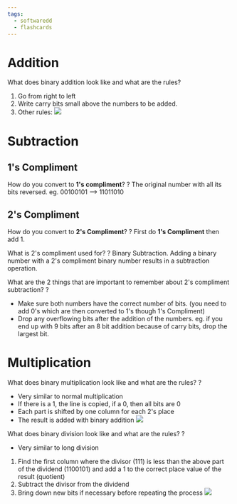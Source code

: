 ```yaml
---
tags:
  - softwaredd
  - flashcards
---
```


# Addition

What does binary addition look like and what are the rules?
1. Go from right to left
2. Write carry bits small above the numbers to be added.
3. Other rules:
![](https://i.imgur.com/vEJ6vF8.png)


# Subtraction

## 1's Compliment

How do you convert to **1's compliment**?
?
The original number with all its bits reversed.
eg. 00100101 --> 11011010


## 2's Compliment 

How do you convert to **2's Compliment**?
?
First do **1's Compliment** then add 1.


What is 2's compliment used for?
?
Binary Subtraction. Adding a binary number with a 2's compliment binary number results in a subtraction operation.


What are the 2 things that are important to remember about 2's compliment subtraction?
?
- Make sure both numbers have the correct number of bits. (you need to add 0's which are then converted to 1's though 1's Compliment)
- Drop any overflowing bits after the addition of the numbers. eg. if you end up with 9 bits after an 8 bit addition because of carry bits, drop the largest bit.


# Multiplication

What does binary multiplication look like and what are the rules?
?
- Very similar to normal multiplication
- If there is a 1, the line is copied, if a 0, then all bits are 0
- Each part is shifted by one column for each 2's place
- The result is added with binary addition
![](https://i.imgur.com/RnINuFm.png)


What does binary division look like and what are the rules?
?
- Very similar to long division
1. Find the first column where the divisor (111) is less than the above part of the dividend (1100101) and add a 1 to the correct place value of the result (quotient)
2. Subtract the divisor from the dividend
3. Bring down new bits if necessary before repeating the process
![](https://i.imgur.com/oOllHfR.jpg)

